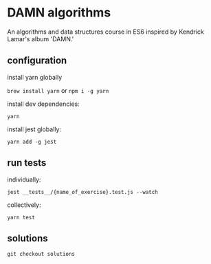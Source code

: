 # DAMN algorithms

An algorithms and data structures course in ES6 inspired by Kendrick Lamar's album 'DAMN.'

## configuration

install yarn globally

`brew install yarn` or `npm i -g yarn`

install dev dependencies:

`yarn`

install jest globally:

`yarn add -g jest`

## run tests

individually:

`jest __tests__/{name_of_exercise}.test.js --watch`

collectively:

`yarn test`

## solutions

`git checkout solutions`
